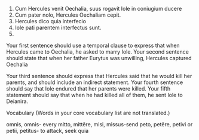1. Cum Hercules venit Oechalia, suus rogavit Iole in coniugium ducere
2. Cum pater nolo, Hercules Oechaliam cepit. 
3. Hercules dico quia interfecio 
4. Iole pati parentem interfectus sunt. 
5. 


Your first sentence should use a temporal clause to express that when Hercules came to Oechalia, he asked to marry Iole.
Your second sentence should state that when her father Eurytus was unwilling, Hercules captured Oechalia


Your third sentence should express that Hercules said that he would kill her parents, and should include an indirect statement.
Your fourth sentence should say that Iole endured that her parents were killed.
Your fifth statement should say that when he had killed all of them, he sent Iole to Deianira.

Vocabulary
(Words in your core vocabulary list are not translated.)

omnis, omnis- every
mitto, mittĕre, misi, missus-send
peto, petĕre, petivi or petii, petitus- to attack, seek
quia
